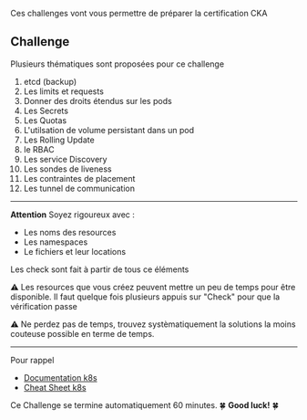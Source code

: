 Ces challenges vont vous permettre de préparer la certification CKA

## Challenge
 
Plusieurs thématiques sont proposées pour ce challenge


1. etcd (backup)
2. Les limits et requests
3. Donner des droits étendus sur les pods
4. Les Secrets
5. Les Quotas
6. L'utilsation de volume persistant dans un pod
7. Les Rolling Update
8. le RBAC
9. Les service Discovery
10. Les sondes de liveness
11. Les contraintes de placement
12. Les tunnel de communication

---

**Attention** Soyez rigoureux avec : 

- Les noms des resources  
- Les namespaces  
- Le fichiers et leur locations  

Les check sont fait à partir de tous ce éléments  

⚠️ Les resources que vous créez peuvent mettre un peu de temps pour être disponible. Il faut quelque fois plusieurs appuis sur "Check" pour que la vérification passe  


⚠️ Ne perdez pas de temps, trouvez systèmatiquement la solutions la moins couteuse possible en terme de temps.  


---

Pour rappel 

- [Documentation k8s](https://kubernetes.io/docs/home/)
- [Cheat Sheet k8s](https://kubernetes.io/docs/reference/kubectl/cheatsheet/)

Ce Challenge se termine automatiquement 60 minutes. 🍀 **Good luck!** 🍀
